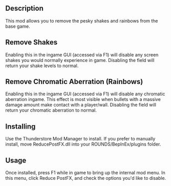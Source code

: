 ## Description
This mod allows you to remove the pesky shakes and rainbows from the base game.

## **Remove Shakes**
Enabling this in the ingame GUI (accessed via F1) will disable any screen shakes you would normally experience in game. 
Disabling the field will return your shake levels to normal. 
## **Remove Chromatic Aberration (Rainbows)**
Enabling this in the ingame GUI (accessed via F1) will disable any chromatic aberration ingame. 
This effect is most visible when bullets with a massive damage amount make contact with a player/wall.
Disabling the field will return your chromatic aberration to normal. 

## Installing
Use the Thunderstore Mod Manager to install. 
If you prefer to manually install, move ReducePostFX.dll into your ROUNDS/BepInEx/plugins folder. 

## Usage
Once installed, press F1 while in game to bring up the internal mod menu. In this menu, click Reduce PostFX, and check the options you'd like to disable. 
